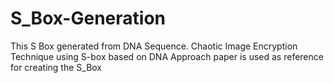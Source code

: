 # S_Box-Generation
This S Box generated from DNA Sequence. Chaotic Image Encryption Technique using S-box based on DNA Approach paper is used as reference for creating the S_Box
